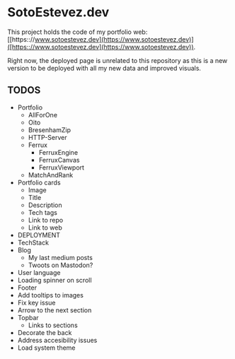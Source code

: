 # SotoEstevez.dev

This project holds the code of my portfolio web: [[https:://www.sotoestevez.dev](https://www.sotoestevez.dev)]([https:://www.sotoestevez.dev](https://www.sotoestevez.dev)).

Right now, the deployed page is unrelated to this repository as this is a new version to be deployed with all my new data and improved visuals.

## TODOS
* Portfolio
  * AllForOne
  * Oito
  * BresenhamZip
  * HTTP-Server
  * Ferrux
    * FerruxEngine
    * FerruxCanvas
    * FerruxViewport
  * MatchAndRank
* Portfolio cards
  * Image
  * Title
  * Description
  * Tech tags
  * Link to repo
  * Link to web
* DEPLOYMENT
* TechStack
* Blog
  * My last medium posts
  * Twoots on Mastodon?
* User language
* Loading spinner on scroll
* Footer
* Add tooltips to images
* Fix key issue
* Arrow to the next section
* Topbar
  * Links to sections
* Decorate the back
* Address accesibility issues
* Load system theme